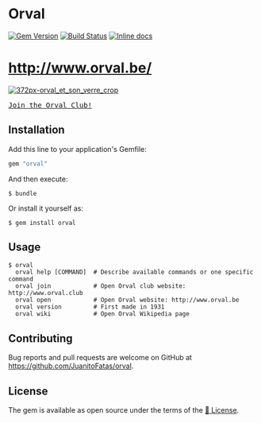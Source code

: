 # Orval

[![Gem Version](https://badge.fury.io/rb/orval.svg)][gem]
[![Build Status](https://travis-ci.org/JuanitoFatas/orval.svg)][travis]
[![Inline docs](http://inch-ci.org/github/JuanitoFatas/orval.svg?branch=master)][inch-doc]

[gem]: https://badge.fury.io/rb/orval
[travis]: https://travis-ci.org/JuanitoFatas/orval
[inch-doc]: http://inch-ci.org/github/JuanitoFatas/orval

# http://www.orval.be/

[![372px-orval_et_son_verre_crop](https://cloud.githubusercontent.com/assets/1000669/11506592/249f282c-988b-11e5-8d30-3e8c8d80328b.jpg)](https://wikipedia.org/wiki/Orval_Brewery)

[<kbd>Join the Orval Club!</kbd>](http://www.orval.club)

## Installation

Add this line to your application's Gemfile:

```ruby
gem "orval"
```

And then execute:

    $ bundle

Or install it yourself as:

    $ gem install orval

## Usage

```
$ orval
  orval help [COMMAND]  # Describe available commands or one specific command
  orval join            # Open Orval club website: http://www.orval.club
  orval open            # Open Orval website: http://www.orval.be
  orval version         # First made in 1931
  orval wiki            # Open Orval Wikipedia page
```

## Contributing

Bug reports and pull requests are welcome on GitHub at https://github.com/JuanitoFatas/orval.

## License

The gem is available as open source under the terms of the [:beer: License](LICENSE).
